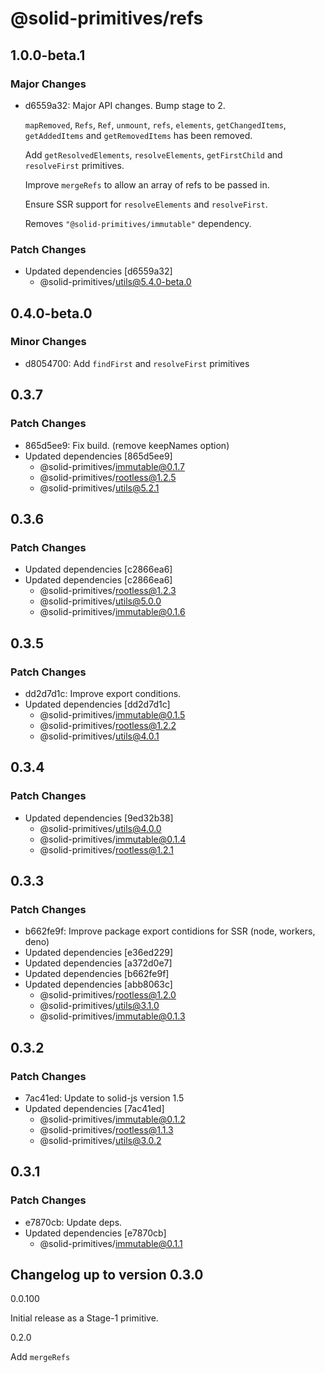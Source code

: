 # @solid-primitives/refs

## 1.0.0-beta.1

### Major Changes

- d6559a32: Major API changes. Bump stage to 2.

  `mapRemoved`, `Refs`, `Ref`, `unmount`, `refs`, `elements`, `getChangedItems`, `getAddedItems` and `getRemovedItems` has been removed.

  Add `getResolvedElements`, `resolveElements`, `getFirstChild` and `resolveFirst` primitives.

  Improve `mergeRefs` to allow an array of refs to be passed in.

  Ensure SSR support for `resolveElements` and `resolveFirst`.

  Removes `"@solid-primitives/immutable"` dependency.

### Patch Changes

- Updated dependencies [d6559a32]
  - @solid-primitives/utils@5.4.0-beta.0

## 0.4.0-beta.0

### Minor Changes

- d8054700: Add `findFirst` and `resolveFirst` primitives

## 0.3.7

### Patch Changes

- 865d5ee9: Fix build. (remove keepNames option)
- Updated dependencies [865d5ee9]
  - @solid-primitives/immutable@0.1.7
  - @solid-primitives/rootless@1.2.5
  - @solid-primitives/utils@5.2.1

## 0.3.6

### Patch Changes

- Updated dependencies [c2866ea6]
- Updated dependencies [c2866ea6]
  - @solid-primitives/rootless@1.2.3
  - @solid-primitives/utils@5.0.0
  - @solid-primitives/immutable@0.1.6

## 0.3.5

### Patch Changes

- dd2d7d1c: Improve export conditions.
- Updated dependencies [dd2d7d1c]
  - @solid-primitives/immutable@0.1.5
  - @solid-primitives/rootless@1.2.2
  - @solid-primitives/utils@4.0.1

## 0.3.4

### Patch Changes

- Updated dependencies [9ed32b38]
  - @solid-primitives/utils@4.0.0
  - @solid-primitives/immutable@0.1.4
  - @solid-primitives/rootless@1.2.1

## 0.3.3

### Patch Changes

- b662fe9f: Improve package export contidions for SSR (node, workers, deno)
- Updated dependencies [e36ed229]
- Updated dependencies [a372d0e7]
- Updated dependencies [b662fe9f]
- Updated dependencies [abb8063c]
  - @solid-primitives/rootless@1.2.0
  - @solid-primitives/utils@3.1.0
  - @solid-primitives/immutable@0.1.3

## 0.3.2

### Patch Changes

- 7ac41ed: Update to solid-js version 1.5
- Updated dependencies [7ac41ed]
  - @solid-primitives/immutable@0.1.2
  - @solid-primitives/rootless@1.1.3
  - @solid-primitives/utils@3.0.2

## 0.3.1

### Patch Changes

- e7870cb: Update deps.
- Updated dependencies [e7870cb]
  - @solid-primitives/immutable@0.1.1

## Changelog up to version 0.3.0

0.0.100

Initial release as a Stage-1 primitive.

0.2.0

Add `mergeRefs`
